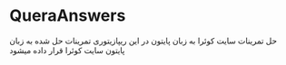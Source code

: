 # QueraAnswers
حل تمرینات سایت کوئرا به زبان پایتون
در این ریپازیتوری تمرینات حل شده به زبان پایتون سایت کوئرا قرار داده میشود
